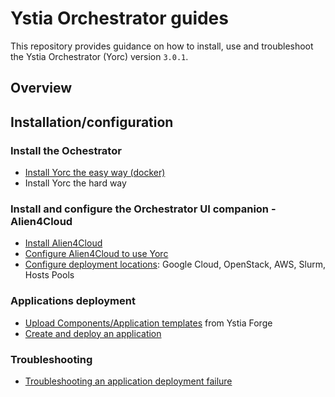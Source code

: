 # Ystia Orchestrator guides

This repository provides guidance on how to install, use and troubleshoot the Ystia Orchestrator (Yorc) version `3.0.1`.

## Overview

## Installation/configuration

### Install the Ochestrator

  * [Install Yorc the easy way (docker)](docs/install/install_yorc_docker.md)
  * Install Yorc the hard way

### Install and configure the Orchestrator UI companion - Alien4Cloud

  * [Install Alien4Cloud](docs/install/install_a4c.md)
  * [Configure Alien4Cloud to use Yorc](docs/install/configure_a4c_yorc.md)
  * [Configure deployment locations](docs/install/configure_a4c_yorc_locations.md): Google Cloud, OpenStack, AWS, Slurm, Hosts Pools

### Applications deployment

  * [Upload Components/Application templates](docs/applications/upload_from_forge.md) from Ystia Forge
  * [Create and deploy an application](docs/applications/create_deploy.md)

### Troubleshooting

  * [Troubleshooting an application deployment failure](docs/troubleshooting/troubleshoot-deployment.md)
